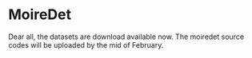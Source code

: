 # MoireDet

Dear all, the datasets are download available now. The moiredet source codes will be uploaded by the mid of February. 
